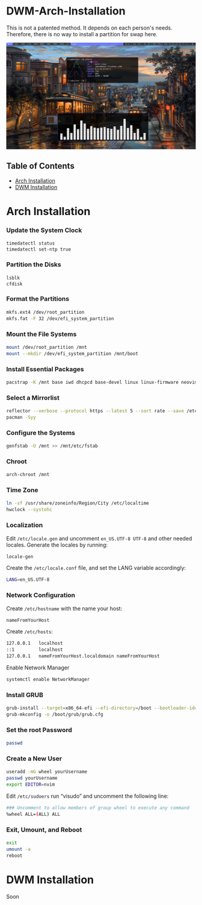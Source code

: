 # DWM-Arch-Installation
This is not a patented method. It depends on each person's needs. Therefore, there is no way to install a partition for swap here.

![image](/imgs/image.png)

## Table of Contents
- [Arch Installation](#arch-installation)
- [DWM Installation](#dwm-installation)

# Arch Installation 
### Update the System Clock
```shell
timedatectl status
timedatectl set-ntp true
```
### Partition the Disks
```shell
lsblk
cfdisk
```
### Format the Partitions
```sh
mkfs.ext4 /dev/root_partition
mkfs.fat -F 32 /dev/efi_system_partition
```
### Mount the File Systems
```sh
mount /dev/root_partition /mnt
mount --mkdir /dev/efi_system_partition /mnt/boot
```
### Install Essential Packages
```sh
pacstrap -K /mnt base iwd dhcpcd base-devel linux linux-firmware neovim networkmanager network-manager-applet grub efibootmgr linux-headers mtools git xdg-user-dirs
```
### Select a Mirrorlist
```sh
reflector --verbose --protocol https --latest 5 --sort rate --save /etc/pacman.d/mirrorlist
pacman -Syy
```
### Configure the Systems
```sh
genfstab -U /mnt >> /mnt/etc/fstab
```
### Chroot
```sh
arch-chroot /mnt
```
### Time Zone
```sh
ln -sf /usr/share/zoneinfo/Region/City /etc/localtime
hwclock --systohc
```
### Localization
Edit `/etc/locale.gen` and uncomment `en_US.UTF-8 UTF-8` and other needed locales. Generate the locales by running:
```sh
locale-gen
```
Create the `/etc/locale.conf` file, and set the LANG variable accordingly:
```sh
LANG=en_US.UTF-8
```
### Network Configuration 
Create `/etc/hostname` with the name your host:
```sh
nameFromYourHost
```
Create `/etc/hosts`:
```sh
127.0.0.1   localhost
::1         localhost
127.0.0.1   nameFromYourHost.localdomain nameFromYourHost
```
Enable Network Manager
```sh
systemctl enable NetworkManager
```
### Install GRUB
```sh
grub-install --target=x86_64-efi --efi-directory=/boot --bootloader-id=GRUB
grub-mkconfig -o /boot/grub/grub.cfg
```
### Set the root Password
```sh
passwd
```
### Create a New User
```sh
useradd -mG wheel yourUsername
passwd yourUsername  
export EDITOR=nvim
```
Edit `/etc/sudoers` run “visudo” and uncomment the following line:
```sh
### Uncomment to allow members of group wheel to execute any command
%wheel ALL=(ALL) ALL
```
### Exit, Umount, and Reboot
```sh
exit
umount -a
reboot  
```

# DWM Installation
Soon
